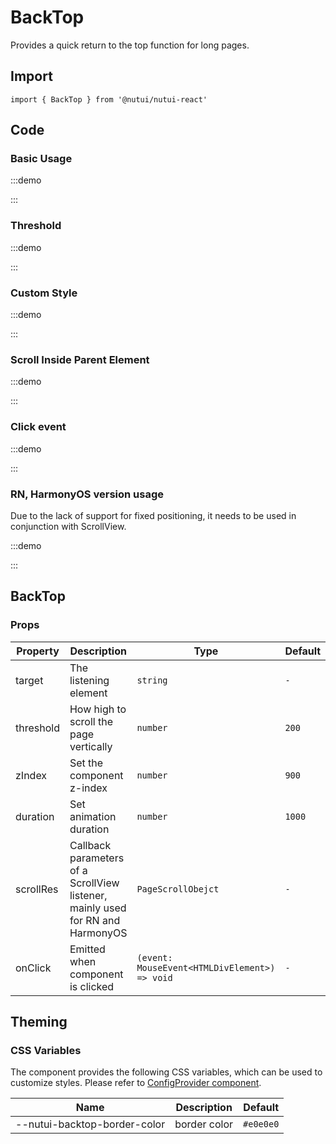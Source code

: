 # BackTop

Provides a quick return to the top function for long pages.

## Import

```tsx
import { BackTop } from '@nutui/nutui-react'
```

## Code

### Basic Usage

:::demo

<CodeBlock src='h5/demo1.tsx'></CodeBlock>

:::

### Threshold

:::demo

<CodeBlock src='h5/demo2.tsx'></CodeBlock>

:::

### Custom Style

:::demo

<CodeBlock src='h5/demo3.tsx'></CodeBlock>

:::

### Scroll Inside Parent Element

:::demo

<CodeBlock src='h5/demo4.tsx'></CodeBlock>

:::

### Click event

:::demo

<CodeBlock src='h5/demo5.tsx'></CodeBlock>

:::

### RN, HarmonyOS version usage

Due to the lack of support for fixed positioning, it needs to be used in conjunction with ScrollView.

:::demo

<CodeBlock src='taro/demo5.tsx'></CodeBlock>

:::

## BackTop

### Props

| Property | Description | Type | Default |
| --- | --- | --- | --- |
| target | The listening element | `string` | `-` |
| threshold | How high to scroll the page vertically | `number` | `200` |
| zIndex | Set the component z-index | `number` | `900` |
| duration | Set animation duration | `number` | `1000` |
| scrollRes | Callback parameters of a ScrollView listener, mainly used for RN and HarmonyOS | `PageScrollObejct` | `-` |
| onClick | Emitted when component is clicked | `(event: MouseEvent<HTMLDivElement>) => void` | `-` |

## Theming

### CSS Variables

The component provides the following CSS variables, which can be used to customize styles. Please refer to [ConfigProvider component](#/en-US/component/configprovider).

| Name | Description | Default |
| --- | --- | --- |
| \--nutui-backtop-border-color | border color | `#e0e0e0` |

